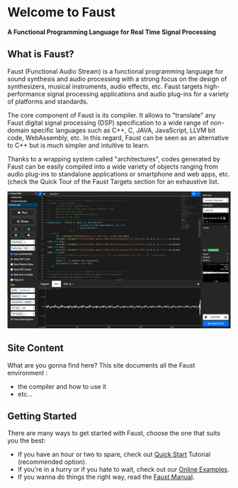 # Welcome to Faust
**A Functional Programming Language for Real Time Signal Processing**

## What is Faust?

Faust (Functional Audio Stream) is a functional programming language for sound synthesis and audio processing with a strong focus on the design of synthesizers, musical instruments, audio effects, etc. Faust targets high-performance signal processing applications and audio plug-ins for a variety of platforms and standards.

The core component of Faust is its compiler. It allows to "translate" any Faust digital signal processing (DSP) specification to a wide range of non-domain specific languages such as C++, C, JAVA, JavaScript, LLVM bit code, WebAssembly, etc. In this regard, Faust can be seen as an alternative to C++ but is much simpler and intuitive to learn.

Thanks to a wrapping system called "architectures", codes generated by Faust can be easily compiled into a wide variety of objects ranging from audio plug-ins to standalone applications or smartphone and web apps, etc. (check the Quick Tour of the Faust Targets section for an exhaustive list.

![faust](rsrc/faustide.png)

## Site Content
What are you gonna find here?
This site documents all the Faust environment : 

- the compiler and how to use it
- etc...

## Getting Started
There are many ways to get started with Faust, choose the one that suits you the best:

- If you have an hour or two to spare, check out [Quick Start](https://faustdoc.grame.fr/guide/quick-start/) Tutorial (recommended option).
- If you're in a hurry or if you hate to wait, check out our [Online Examples](https://faustide.grame.fr).
- If you wanna do things the right way, read the [Faust Manual](https://github.com/grame-cncm/faust/raw/master-dev/documentation/faust-quick-reference.pdf).
